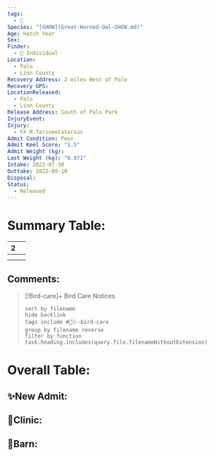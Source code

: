 ```yaml
---
tags:
  - 🦅
Species: "[GHOW](Great-Horned-Owl-GHOW.md)"
Age: Hatch Year
Sex: 
Finder:
  - 🧑 Individual
Location:
  - Palo
  - Linn County
Recovery Address: 2 miles West of Palo
Recovery GPS: 
LocationReleased:
  - Palo
  - Linn County
Release Address: South of Palo Park
InjuryEvent: 
Injury:
  - FX R Tarsometatarsus
Admit Condition: Poor
Admit Keel Score: "1.5"
Admit Weight (kg): 
Last Weight (kg): "0.971"
Intake: 2022-07-30
Outtake: 2022-09-10
Disposal: 
Status:
  - Released
---
```


# Summary Table:

<div><table class="dataview table-view-table"><thead class="table-view-thead"><tr class="table-view-tr-header"><th class="table-view-th"><span></span><span class="dataview small-text">2</span></th><th class="table-view-th"><span></span></th></tr></thead><tbody class="table-view-tbody"><tr><td><span></span></td><td><span></span></td></tr><tr><td><span></span></td><td><span></span></td></tr></tbody></table></div>

## Comments:

> [!Bird-care]+ Bird Care Notices
>   ```tasks 
>   sort by filename
>   hide backlink
>   tags include #🦅🩺-bird-care 
>   group by filename reverse
>   filter by function task.heading.includes(query.file.filenameWithoutExtension)
>   ```

# Overall Table:

## ✨New Admit:



## 🏥Clinic:



## 🏡Barn:


